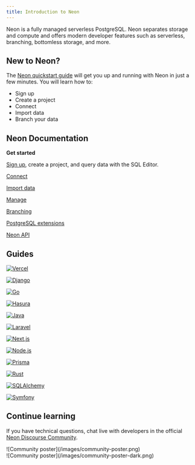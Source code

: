 ```yaml
---
title: Introduction to Neon
---
```


Neon is a fully managed serverless PostgreSQL. Neon separates storage and compute and offers modern developer features such as serverless, branching, bottomless storage, and more.

## New to Neon?

The [Neon quickstart guide](/docs/get-started-with-neon/signing-up) will get you up and running with Neon in just a few minutes. You will learn how to:

- Sign up
- Create a project
- Connect
- Import data
- Branch your data

## Neon Documentation

**Get started**

[Sign up](https://neon.tech/docs/get-started-with-neon/signing-up), create a project, and query data with the SQL Editor.

<IntroNavigation>

[Connect](/docs/connect/connect-from-any-app "Learn to connect to a Neon database from any application.")

[Import data](/docs/import/import-from-postgres "Import your own data or sample data that you can use to explore Neon")

[Manage](/docs/manage/overview "Learn how to manage Neon projects, branches, compute resources, databases, and users.")

[Branching](/docs/introduction/branching "Learn about branching and how you can use it to optimize development workflows.")

[PostgreSQL extensions](/docs/reference/pg-extensions "Install supported PostgreSQL extensions")

[Neon API](/docs/reference/api-reference "Manage Neon programmatically using the Neon API")

</IntroNavigation>

## Guides

<TechnologyNavigation>

[![Vercel](/images/technology-logos/vercel-logo.svg "Connect with the Neon Vercel")](/docs/guides/vercel)

[![Django](/images/technology-logos/django-logo.svg "Connect a Django application to Neon")](/docs/guides/django)

[![Go](/images/technology-logos/go-logo.svg "Connect a Go application to Neon")](/docs/guides/go)

[![Hasura](/images/technology-logos/hasura-logo.svg "Connect from Hasura Cloud to Neon")](/docs/guides/hasura)

[![Java](/images/technology-logos/java-logo.svg "Connect a Java application to Neon")](/docs/guides/java)

[![Laravel](/images/technology-logos/laravel-logo.svg "Connect a Laravel application to Neon")](/docs/guides/laravel)

[![Next.js](/images/technology-logos/nextjs-logo.svg "Connect a Next.js application to Neon")](/docs/guides/vercel)

[![Node.js](/images/technology-logos/nodejs-logo.svg "Connect a Node.js application to Neon")](/docs/guides/node)

[![Prisma](/images/technology-logos/prisma-logo.svg "Connect from Prisma to Neon")](/docs/guides/prisma)

[![Rust](/images/technology-logos/rust-logo.svg "Connect a Rust application to Neon")](/docs/guides/rust)

[![SQLAlchemy](/images/technology-logos/sqlalchemy-logo.svg "Connect an SQLAlchemy application to Neon")](/docs/guides/sqlalchemy)

[![Symfony](/images/technology-logos/symfony-logo.svg "Connect from Symfony with Doctrine to Neon")](/docs/guides/symfony)

</TechnologyNavigation>

## Continue learning

If you have technical questions, chat live with developers in the official [Neon Discourse Community](https://community.neon.tech/).

<div className="dark:hidden sm:hidden">![Community poster](/images/community-poster.png)</div>

<div class="hidden dark:block sm:hidden">![Community poster](/images/community-poster-dark.png)</div>
